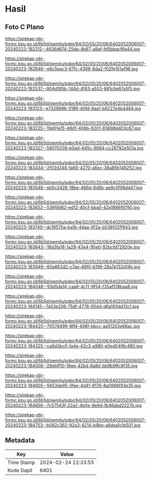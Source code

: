 # Hasil

## Foto C Plano

https://sirekap-obj-formc.kpu.go.id/6b5d/pemilu/pdpr/64/02/05/20/06/6402052006007-20240223-182312--4636d874-25da-4b67-a8af-fd5bbacf6e44.jpg

https://sirekap-obj-formc.kpu.go.id/6b5d/pemilu/pdpr/64/02/05/20/06/6402052006007-20240223-182848--e6c5eac3-67fc-4368-8da2-f02fe101af98.jpg

https://sirekap-obj-formc.kpu.go.id/6b5d/pemilu/pdpr/64/02/05/20/06/6402052006007-20240223-182537--904d195b-144d-4f63-a553-881c6e87a5f5.jpg

https://sirekap-obj-formc.kpu.go.id/6b5d/pemilu/pdpr/64/02/05/20/06/6402052006007-20240223-183123--e7329696-3189-40fd-9aa1-b6227e4b4464.jpg

https://sirekap-obj-formc.kpu.go.id/6b5d/pemilu/pdpr/64/02/05/20/06/6402052006007-20240223-183225--19d01e15-48d1-406b-9201-83698d403c67.jpg

https://sirekap-obj-formc.kpu.go.id/6b5d/pemilu/pdpr/64/02/05/20/06/6402052006007-20240223-183327--58070208-b0ad-445c-9684-cc26792e501a.jpg

https://sirekap-obj-formc.kpu.go.id/6b5d/pemilu/pdpr/64/02/05/20/06/6402052006007-20240223-183434--2f02d248-fa66-4270-a6ec-38a86b146252.jpg

https://sirekap-obj-formc.kpu.go.id/6b5d/pemilu/pdpr/64/02/05/20/06/6402052006007-20240223-183548--eb5c2428-18be-466d-8d8b-ae9c5f08dd47.jpg

https://sirekap-obj-formc.kpu.go.id/6b5d/pemilu/pdpr/64/02/05/20/06/6402052006007-20240223-183652--536f9d62-ed12-40cf-bba0-42a1986f9790.jpg

https://sirekap-obj-formc.kpu.go.id/6b5d/pemilu/pdpr/64/02/05/20/06/6402052006007-20240223-183749--dc19570a-ba1b-44aa-9f2a-b038f02ff843.jpg

https://sirekap-obj-formc.kpu.go.id/6b5d/pemilu/pdpr/64/02/05/20/06/6402052006007-20240223-183843--16d3fa18-1a29-43e4-95e0-92bcfd72920e.jpg

https://sirekap-obj-formc.kpu.go.id/6b5d/pemilu/pdpr/64/02/05/20/06/6402052006007-20240223-183949--60a663d2-c7ae-49f0-b199-28a7e132d14b.jpg

https://sirekap-obj-formc.kpu.go.id/6b5d/pemilu/pdpr/64/02/05/20/06/6402052006007-20240223-184048--93d5da14-caa6-4c11-9f54-f35af518baa8.jpg

https://sirekap-obj-formc.kpu.go.id/6b5d/pemilu/pdpr/64/02/05/20/06/6402052006007-20240223-184145--7a53e206-75df-4776-954d-d6a193dd13c1.jpg

https://sirekap-obj-formc.kpu.go.id/6b5d/pemilu/pdpr/64/02/05/20/06/6402052006007-20240223-184420--70574499-8ff4-498f-bbcc-aa51203e66ac.jpg

https://sirekap-obj-formc.kpu.go.id/6b5d/pemilu/pdpr/64/02/05/20/06/6402052006007-20240223-184325--ca9d3bc0-fa4e-42c3-a980-e0ed04f8c480.jpg

https://sirekap-obj-formc.kpu.go.id/6b5d/pemilu/pdpr/64/02/05/20/06/6402052006007-20240223-184508--28ebff10-18ee-42bd-8a8d-bb9b9ffc9f35.jpg

https://sirekap-obj-formc.kpu.go.id/6b5d/pemilu/pdpr/64/02/05/20/06/6402052006007-20240223-184605--5653de95-3fee-4d41-8176-8a0966f93e35.jpg

https://sirekap-obj-formc.kpu.go.id/6b5d/pemilu/pdpr/64/02/05/20/06/6402052006007-20240223-184656--7c57543f-22a2-4b0e-8e9d-fb46abd2227b.jpg

https://sirekap-obj-formc.kpu.go.id/6b5d/pemilu/pdpr/64/02/05/20/06/6402052006007-20240223-184753--b082c362-92a3-4214-b8be-a8daa1c1e501.jpg


## Metadata

| Key        | Value               |
| ---------- | ------------------- |
| Time Stamp | 2024-02-24 22:33:55 |
| Kode Dapil | 6401                |



